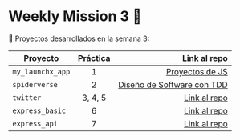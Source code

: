 # Weekly Mission 3 :wave:


:rocket: Proyectos desarrollados en la semana 3:

| Proyecto | Práctica | Link al repo |
| ------------- |:-------------:| -----:|
|`my_launchx_app`|1|[Proyectos de JS](https://github.com/FatimaGloria/Proyectos_con_JS.git)|
|`spiderverse`|2|[Diseño de Software con TDD](https://github.com/FatimaGloria/TDD_en_JS.git)|
|`twitter`|3, 4, 5|[Link al repo](https://github.com/LaunchX-InnovaccionVirtual/MissionNodeJS)|
|`express_basic`|6|[Link al repo](https://github.com/LaunchX-InnovaccionVirtual/MissionNodeJS)|
|`express_api`|7|[Link al repo](https://github.com/LaunchX-InnovaccionVirtual/MissionNodeJS)|
